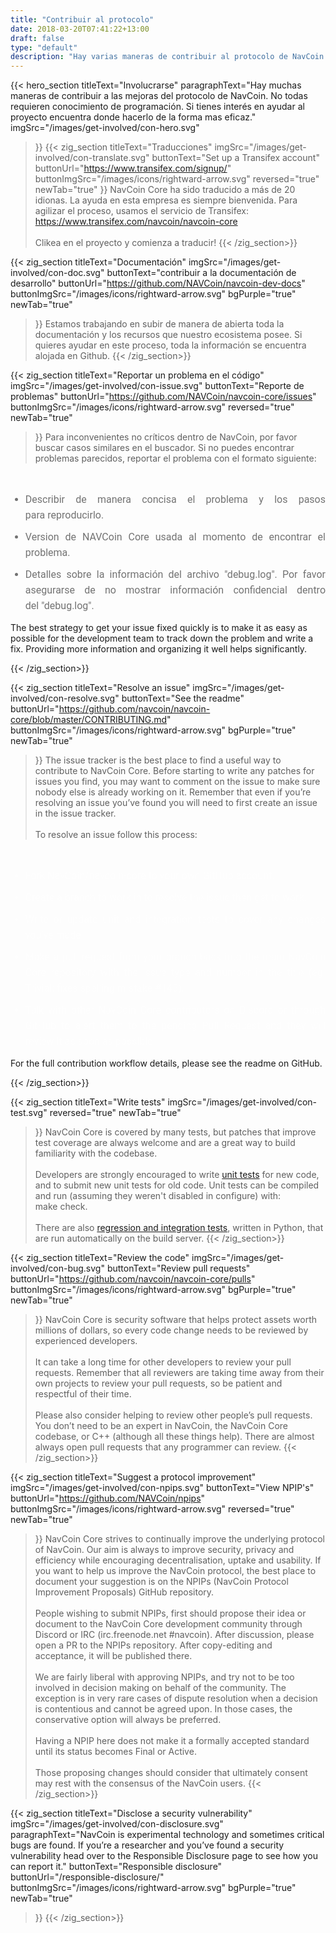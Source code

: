 ```yaml
---
title: "Contribuir al protocolo"
date: 2018-03-20T07:41:22+13:00
draft: false
type: "default"
description: "Hay varias maneras de contribuir al protocolo de NavCoin. Si quieres ayudar al proyecto aquí encontrarás la ayuda necesaria"
---
```

{{< hero_section
titleText="Involucrarse"
paragraphText="Hay muchas maneras de contribuir a las mejoras del protocolo de NavCoin. No todas requieren conocimiento de programación. Si tienes interés en ayudar al proyecto encuentra donde hacerlo de la forma mas&nbsp;eficaz."
imgSrc="/images/get-involved/con-hero.svg"
>}}
{{< zig_section
titleText="Traducciones"
imgSrc="/images/get-involved/con-translate.svg"
  buttonText="Set up a Transifex account"
  buttonUrl="https://www.transifex.com/signup/"
  buttonImgSrc="/images/icons/rightward-arrow.svg"
    reversed="true"
    newTab="true"
>}}
NavCoin Core ha sido traducido a más de 20 idionas. La ayuda en esta empresa es siempre bienvenida. Para agilizar el proceso, usamos el servicio de Transifex: <br><a href="https://www.transifex.com/navcoin/navcoin-core" style="text-decoration:underline;">https://www.transifex.com/navcoin/navcoin-core</a><br><br>Clikea en el proyecto y comienza a&nbsp;traducir!
{{< /zig_section>}}

{{< zig_section
  titleText="Documentación"
  imgSrc="/images/get-involved/con-doc.svg"
  buttonText="contribuir a la documentación de desarrollo"
  buttonUrl="https://github.com/NAVCoin/navcoin-dev-docs"
  buttonImgSrc="/images/icons/rightward-arrow.svg"
  bgPurple="true"
  newTab="true"
>}}
Estamos trabajando en subir de manera de abierta toda la documentación y los recursos que nuestro ecosistema posee. Si quieres ayudar en este proceso, toda la información se encuentra alojada en&nbsp;Github.
{{< /zig_section>}}

{{< zig_section
titleText="Reportar un problema en el código"
imgSrc="/images/get-involved/con-issue.svg"
buttonText="Reporte de problemas"
buttonUrl="https://github.com/NAVCoin/navcoin-core/issues"
buttonImgSrc="/images/icons/rightward-arrow.svg"
reversed="true"
newTab="true"
>}}
Para inconvenientes no críticos dentro de NavCoin, por favor buscar casos similares en el buscador. Si no puedes encontrar problemas parecidos, reportar el problema con el formato&nbsp;siguiente:
<br>
<ul class="article-ul" style="color: rgba(0, 0, 0, 0.55);">
  <li>Describir de manera concisa el problema y los pasos para&nbsp;reproducirlo.</li>
  <li>Version de NAVCoin Core usada al momento de encontrar el problema.</li><li>Detalles sobre la información del archivo "debug.log". Por favor asegurarse de no mostrar información confidencial dentro del&nbsp;"debug.log".</li>
</ul>
<p class="paragraph-text">The best strategy to get your issue fixed quickly is to make it as easy as possible for the development team to track down the problem and write a fix. Providing more information and organizing it well helps&nbsp;significantly.</p>
{{< /zig_section>}}

{{< zig_section
  titleText="Resolve an issue"
  imgSrc="/images/get-involved/con-resolve.svg"
  buttonText="See the readme"
  buttonUrl="https://github.com/navcoin/navcoin-core/blob/master/CONTRIBUTING.md"
  buttonImgSrc="/images/icons/rightward-arrow.svg"
  bgPurple="true"
  newTab="true"
>}}
The issue tracker is the best place to find a useful way to contribute to NavCoin&nbsp;Core. Before starting to write any patches for issues you find, you may want to comment on the issue to make sure nobody else is already working on it. Remember that even if you’re resolving an issue you’ve found you will need to first create an issue in the issue&nbsp;tracker.
<br><br>
To resolve an issue follow this process:
<br>
<ul class="article-ul" style="color: rgba(255,255,255,0.55);">
  <li>Fork NavCoin/navcoin-core to your own GitHub&nbsp;account.</li>
  <li>Create a branch to work in to resolve the issue then get to&nbsp;work.</li>
  <li>Write or update unit and integration tests to cover any changes you’ve&nbsp;made.</li>
  <li>Make a pull request from your branch back into the main NavCoin Core repository with the issue type and number in the title (eg. Trivial: fixes spelling mistake #145).</li>
  <li>Talk with other NavCoin Core contributors on Discord or through GitHub to alert them to the pending Pull Request and they will review it as soon as&nbsp;possible.</li>
</ul>
<p class="paragraph-text">For the full contribution workflow details, please see the readme on&nbsp;GitHub.</p>
{{< /zig_section>}}

{{< zig_section
titleText="Write tests"
imgSrc="/images/get-involved/con-test.svg"
reversed="true"
newTab="true"
>}}
NavCoin Core is covered by many tests, but patches that improve test coverage are always welcome and are a great way to build familiarity with the codebase.
<br><br>
Developers are strongly encouraged to write <a href="https://github.com/NAVCoin/navcoin-core/blob/master/doc/unit-tests.md" target="e" style="text-decoration:underline;">unit tests</a> for new code, and to submit new unit tests for old code. Unit tests can be compiled and run (assuming they weren't disabled in configure) with: make&nbsp;check.
<br><br>
There are also <a href="https://github.com/NAVCoin/navcoin-core/tree/master/qa" target="e" style="text-decoration:underline;">regression and integration tests</a>, written in Python, that are run automatically on the build&nbsp;server.
{{< /zig_section>}}

{{< zig_section
  titleText="Review the code"
  imgSrc="/images/get-involved/con-bug.svg"
    buttonText="Review pull requests"
  buttonUrl="https://github.com/navcoin/navcoin-core/pulls"
  buttonImgSrc="/images/icons/rightward-arrow.svg"
  bgPurple="true"
  newTab="true"
>}}
NavCoin Core is security software that helps protect assets worth millions of dollars, so every code change needs to be reviewed by experienced&nbsp;developers.<br><br>It can take a long time for other developers to review your pull requests. Remember that all reviewers are taking time away from their own projects to review your pull requests, so be patient and respectful of their&nbsp;time.<br><br>Please also consider helping to review other people’s pull requests. You don’t need to be an expert in NavCoin, the NavCoin Core codebase, or C++ (although all these things help). There are almost always open pull requests that any programmer can&nbsp;review.
{{< /zig_section>}}

{{< zig_section
titleText="Suggest a protocol improvement"
imgSrc="/images/get-involved/con-npips.svg"
buttonText="View NPIP's"
buttonUrl="https://github.com/NAVCoin/npips"
buttonImgSrc="/images/icons/rightward-arrow.svg"
reversed="true"
newTab="true"
>}}
NavCoin Core strives to continually improve the underlying protocol of NavCoin. Our aim is always to improve security, privacy and efficiency while encouraging decentralisation, uptake and usability. If you want to help us improve the NavCoin protocol, the best place to document your suggestion is on the NPIPs (NavCoin Protocol Improvement Proposals) GitHub&nbsp;repository.<br><br>People wishing to submit NPIPs, first should propose their idea or document to the NavCoin Core development community through Discord or IRC (irc.freenode.net #navcoin). After discussion, please open a PR to the NPIPs repository. After copy-editing and acceptance, it will be published&nbsp;there.<br><br>We are fairly liberal with approving NPIPs, and try not to be too involved in decision making on behalf of the community. The exception is in very rare cases of dispute resolution when a decision is contentious and cannot be agreed upon. In those cases, the conservative option will always be&nbsp;preferred.<br><br>Having a NPIP here does not make it a formally accepted standard until its status becomes Final or Active.<br><br>Those proposing changes should consider that ultimately consent may rest with the consensus of the NavCoin&nbsp;users.
{{< /zig_section>}}

{{< zig_section
  titleText="Disclose a security vulnerability"
  imgSrc="/images/get-involved/con-disclosure.svg"
  paragraphText="NavCoin is experimental technology and sometimes critical bugs are found. If you’re a researcher and you’ve found a security vulnerability head over to the Responsible Disclosure page to see how you can report&nbsp;it."
    buttonText="Responsible disclosure"
  buttonUrl="/responsible-disclosure/"
  buttonImgSrc="/images/icons/rightward-arrow.svg"
  bgPurple="true"
  newTab="true"
>}}
{{< /zig_section>}}

<style>
.article-ul>li{
    margin-bottom: 8px;
    font-size: 16px;
    font-family: roboto;
    line-height: 25px;
    text-align: justify;
    margin-top: 0;
    margin-bottom: 10px;
}
</style>
